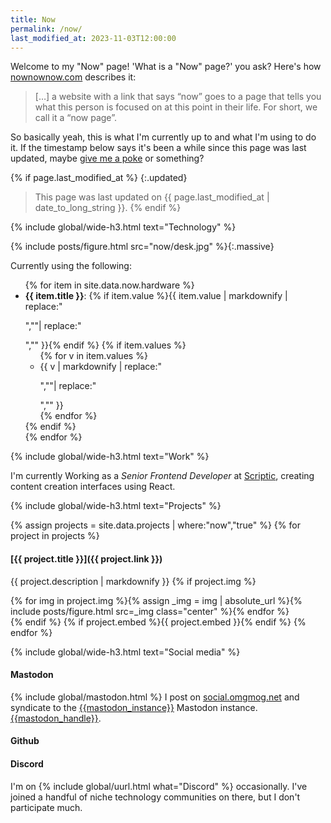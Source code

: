```yaml
---
title: Now
permalink: /now/
last_modified_at: 2023-11-03T12:00:00
---
```


Welcome to my "Now" page! 'What is a "Now" page?' you ask? Here's how [nownownow.com](https://nownownow.com) describes it:

> [&hellip;] a website with a link that says “now” goes to a page that tells you what this person is focused on at this point in their life. For short, we call it a “now page”.

So basically yeah, this is what I'm currently up to and what I'm using to do it. If the timestamp below says it's been a while since this page was last updated, maybe [give me a poke](https://social.omgmog.net) or something?

{% if page.last_modified_at %}
{:.updated}
> This page was last updated on {{ page.last_modified_at | date_to_long_string }}.
{% endif %}

{% include global/wide-h3.html text="Technology" %}

{% include posts/figure.html src="now/desk.jpg" %}{:.massive}

Currently using the following:

<ul>
{% for item in site.data.now.hardware %}
  <li><b>{{ item.title }}</b>: {% if item.value %}{{ item.value | markdownify | replace:"<p>",""| replace:"</p>","" }}{% endif %}
  {% if item.values %}
  <ul>
  {% for v in item.values %}
  <li>{{ v | markdownify | replace:"<p>",""| replace:"</p>","" }}</li>
  {% endfor %}
  </ul>
  {% endif %}
  </li>
{% endfor %}
</ul>

{% include global/wide-h3.html text="Work" %}

I'm currently Working as a _Senior Frontend Developer_ at [Scriptic](https://scriptic.com), creating content creation interfaces using React.

{% include global/wide-h3.html text="Projects" %}

{% assign projects = site.data.projects | where:"now","true" %}
{% for project in projects %}
#### [{{ project.title }}]({{ project.link }})
{{ project.description | markdownify }}
{% if project.img %}<div class="img-grid count-{{project.img | size }}">{% for img in project.img %}{% assign _img = img | absolute_url %}{% include posts/figure.html src=_img class="center" %}{% endfor %}</div>{% endif %}
{% if project.embed %}{{ project.embed }}{% endif %}
{% endfor %}

{% include global/wide-h3.html text="Social media" %}

#### Mastodon
{% include global/mastodon.html %}
I post on [social.omgmog.net](https://social.omgmog.net) and syndicate to the [{{mastodon_instance}}]({{mastodon_host}}) Mastodon instance. <a rel="nofollow me" class="u-url" href="{{mastodon_link}}">{{mastodon_handle}}</a>. 

#### Github
<div class="github-card" data-user="omgmog" data-width="400" data-height="150" data-theme="default"></div>

#### Discord
I'm on {% include global/uurl.html what="Discord" %} occasionally. I've joined a handful of niche technology communities on there, but I don't participate much.
